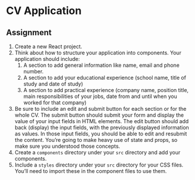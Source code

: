 # CV Application

## Assignment

1. Create a new React project.
2. Think about how to structure your application into components. Your application should include:
    1. A section to add general information like name, email and phone number.
    2. A section to add your educational experience (school name, title of study and date of study)
    3. A section to add practical experience (company name, position title, main responsibilities of your jobs, date from and until when you worked for that company)
3. Be sure to include an edit and submit button for each section or for the whole CV. The submit button should submit your form and display the value of your input fields in HTML elements. The edit button should add back (display) the input fields, with the previously displayed information as values. In those input fields, you should be able to edit and resubmit the content. You’re going to make heavy use of state and props, so make sure you understood those concepts.
4. Create a `components` directory under your `src` directory and add your components.
5. Include a `styles` directory under your `src` directory for your CSS files. You’ll need to import these in the component files to use them.